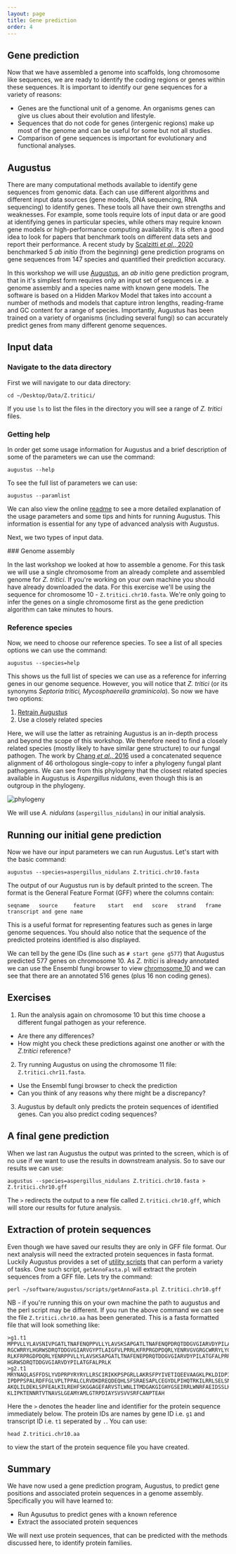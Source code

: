 ```yaml
---
layout: page
title: Gene prediction
order: 4
---
```


## Gene prediction

Now that we have assembled a genome into scaffolds, long chromosome like sequences, we are ready to identify the coding regions or genes within these sequences. It is important to identify our gene sequences for a variety of reasons:

* Genes are the functional unit of a genome. An organisms genes can give us clues about their evolution and lifestyle.
* Sequences that do not code for genes (intergenic regions) make up most of the genome and can be useful for some but not all studies.
* Comparison of gene sequences is important for evolutionary and functional analyses.

## Augustus

There are many computational methods available to identify gene sequences from genomic data. Each can use different algorithms and different input data sources (gene models, DNA sequencing, RNA sequencing) to identify genes. These tools all have their own strengths and weaknesses. For example, some tools require lots of input data or are good at identifying genes in particular species, while others may require known gene models or high-performance computing availability. It is often a good idea to look for papers that benchmark tools on different data sets and report their performance. A recent study by [Scalzitti *et al*., 2020](https://bmcgenomics.biomedcentral.com/articles/10.1186/s12864-020-6707-9) benchmarked 5 *ab initio* (from the beginning) gene prediction programs on gene sequences from 147 species and quantified their prediction accuracy.

In this workshop we will use [Augustus](https://academic.oup.com/bioinformatics/article/19/suppl_2/ii215/180603), an *ab initio* gene prediction program, that in it's simplest form requires only an input set of sequences i.e. a genome assembly and a species name with known gene models. The software is based on a Hidden Markov Model that takes into account a number of methods and models that capture intron lengths, reading-frame and GC content for a range of species. Importantly, Augustus has been trained on a variety of organisms (including several fungi) so can accurately predict genes from many different genome sequences.

## Input data

### Navigate to the data directory

First we will navigate to our data directory:

```
cd ~/Desktop/Data/Z.tritici/
```

If you use `ls` to list the files in the directory you will see a range of *Z. tritici* files.

### Getting help

In order get some usage information for Augustus and a brief description of some of the parameters we can use the command:

```
augustus --help
```

To see the full list of parameters we can use:

```
augustus --paramlist
```

We can also view the online [readme](https://github.com/Gaius-Augustus/Augustus/blob/master/docs/RUNNING-AUGUSTUS.md) to see a more detailed explanation of the usage parameters and some tips and hints for running Augustus. This information is essential for any type of advanced analysis with Augustus.

Next, we two types of input data.

### Genome assembly

In the last workshop we looked at how to assemble a genome. For this task we will use a single chromosome from an already complete and assembled genome for *Z. tritici*. If you're working on your own machine you should have already downloaded the data. For this exercise we'll be using the sequence for chromosome 10 - `Z.tritici.chr10.fasta`.  We're only going to infer the genes on a single chromosome first as the gene prediction algorithm can take minutes to hours.

### Reference species

Now, we need to choose our reference species. To see a list of all species options we can use the command:

```
augustus --species=help
```

This shows us the full list of species we can use as a reference for inferring genes in our genome sequence. However, you will notice that *Z. tritici* (or its synonyms *Septoria tritici, Mycosphaerella graminicola*). So now we have two options:

1. [Retrain Augustus](https://github.com/Gaius-Augustus/Augustus/blob/master/docs/RUNNING-AUGUSTUS.md#retraining-augustus)  
2. Use a closely related species

Here, we will use the latter as retraining Augustus is an in-depth process and beyond the scope of this workshop. We therefore need to find a closely related species (mostly likely to have similar gene structure) to our fungal pathogen. The work by [Chang *et al*., 2016](https://journals.plos.org/plosgenetics/article?id=10.1371/journal.pgen.1005904) used a concatenated sequence alignment of 46 orthologous single-copy to infer a phylogeny fungal plant pathogens. We can see from this phylogeny that the closest related species available in Augustus is *Aspergillus nidulans*, even though this is an outgroup in the phylogeny.

![phylogeny](/images/fungal_phylogeny.png)

We will use *A. nidulans* (`aspergillus_nidulans`) in our initial analysis.

## Running our initial gene prediction

Now we have our input parameters we can run Augustus. Let's start with the basic command:

```
augustus --species=aspergillus_nidulans Z.tritici.chr10.fasta
```

The output of our Augustus run is by default printed to the screen. The format is the General Feature Format (GFF) where the columns contain:

```
seqname   source     feature    start   end   score   strand   frame    transcript and gene name
```

This is a useful format for representing features such as genes in large genome sequences. You should also notice that the sequence of the predicted proteins identified is also displayed.

We can tell by the gene IDs (line such as `# start gene g577`) that Augustus predicted 577 genes on chromosome 10. As *Z. tritici* is already annotated we can use the Ensembl fungi browser to view [chromosome 10](http://fungi.ensembl.org/Zymoseptoria_tritici/Location/Chromosome?r=10) and we can see that there are an annotated 516 genes (plus 16 non coding genes).

## Exercises

1. Run the analysis again on chromosome 10 but this time choose a different fungal pathogen as your reference.
  * Are there any differences?
  * How might you check these predictions against one another or with the *Z.tritici* reference?
2. Try running Augustus on using the chromosome 11 file: `Z.tritici.chr11.fasta`.
  * Use the Ensembl fungi browser to check the prediction
  * Can you think of any reasons why there might be a discrepancy?
3. Augustus by default only predicts the protein sequences of identified genes. Can you also predict coding sequences?

## A final gene prediction

When we last ran Augustus the output was printed to the screen, which is of no use if we want to use the results in downstream analysis. So to save our results we can use:

```
augustus --species=aspergillus_nidulans Z.tritici.chr10.fasta > Z.tritici.chr10.gff
```

The `>` redirects the output to a new file called `Z.tritici.chr10.gff`, which will store our results for future analysis.

## Extraction of protein sequences

Even though we have saved our results they are only in GFF file format. Our next analysis will need the extracted protein sequences in fasta format. Luckily Augustus provides a set of [utility scripts](https://github.com/Gaius-Augustus/Augustus/tree/master/scripts) that can perform a variety of tasks. One such script, `getAnnoFasta.pl` will extract the protein sequences from a GFF file. Lets try the command:

```
perl ~/software/augustus/scripts/getAnnoFasta.pl Z.tritici.chr10.gff
```

NB - if you're running this on your own machine the path to augustus and the perl script may be different. If you run the above command we can see the file `Z.tritici.chr10.aa` has been generated. This is a fasta formatted file that will look something like:

```
>g1.t1
MPPVLLYLAVSNIVPGATLTNAFENQPPVLLYLAVSKSAPGATLTNAFENQPDRQTDDGVGIARVDYPILATGFALPRRLKYRPRGDPDQRLREHWVGVG
RGCWRRYLHGRWSDRQTDDGVGIARVGYPTLAIGFVLPRRLKFRPRGDPDQRLYENRVGVGRGCWRRYLYGRWSDRQTDDGVGIARVGYPTLAIGFVLPR
RLKFRPRGDPDQRLYENRPPVLLYLAVSKSAPGATLTNAFENEPDRQTDDGVGIARVDYPILATGFALPRRLKYRPRGDPDQRLREHRVGVGRGCWRRYL
HGRWSDRQTDDGVGIARVDYPILATGFALPRLK
>g2.t1
MRYNAQLASFFDSLYVDPRPYRYRYLLRSCIRIKKPSPGRLLAKRSFPYIVETIQEEVAAGKLPKLDIDPIPFGYESDFNPPKRRRKEYASPSPRAVALD
IPDPPSPALRDFFGLVPLTPPALCLRVDKDREQDEQHLSFSRAESAPLCEGYDLPIHQTRKILRRLSELSNSFLIVKYRRDFKEKQERAMGVIRDRCGYN
AKQLILDEKLSPFEALKILREHFSKGGAGEFARVSTLWNLITMDGAKGIGHYGSEIRRLWNRFAEIDSSLKIPEPHAVQKFIAGLPESFEPFVTSFNQNN
KLIPKTENNRTVTNAVSLGEAMYAMLGTRPDIAYSVSVVSRFCANPTEAH
```

Here the `>` denotes the header line and identifier for the protein sequence immediately below. The protein IDs are names by gene ID i.e. `g1` and transcript ID i.e. `t1` seperated by `.`. You can use:

```
head Z.tritici.chr10.aa
```

to view the start of the protein sequence file you have created.

## Summary

We have now used a gene prediction program, Augustus, to predict gene positions and associated protein sequences in a genome assembly. Specifically you will have learned to:

* Run Agusutus to predict genes with a known reference
* Extract the associated protein sequences

We will next use protein sequences, that can be predicted with the methods discussed here, to identify protein families.
